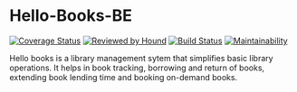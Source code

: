 # Hello-Books-BE

[![Coverage Status](https://coveralls.io/repos/github/KvNGCzA/Hello-Books-BE/badge.svg)](https://coveralls.io/github/KvNGCzA/Hello-Books-BE)
[![Reviewed by Hound](https://img.shields.io/badge/Reviewed_by-Hound-8E64B0.svg)](https://houndci.com)
[![Build Status](https://travis-ci.org/KvNGCzA/Hello-Books-BE.svg?branch=develop)](https://travis-ci.org/KvNGCzA/Hello-Books-BE)
[![Maintainability](https://api.codeclimate.com/v1/badges/d75dfd46c0081a6d75b5/maintainability)](https://codeclimate.com/github/KvNGCzA/Hello-Books-BE/maintainability)


Hello books is a library management sytem that simplifies basic library operations. It helps in book tracking, borrowing and return of
books, extending book lending time and booking on-demand books.